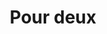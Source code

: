 ---
pic: images/auHasard.jpg
size: 2/2
posX: 50%
posY: 50%
posXMobile: 50%
posYMobile: 50%
title: Pour deux
price: 130€
content: Dehors dedans idk
---